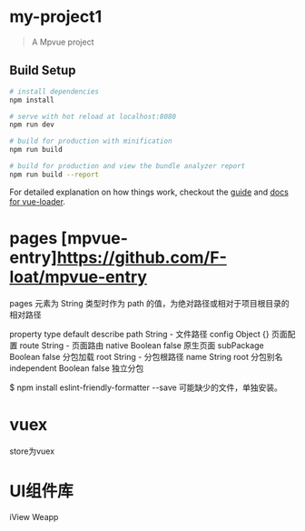 # my-project1

> A Mpvue project

## Build Setup

``` bash
# install dependencies
npm install

# serve with hot reload at localhost:8080
npm run dev

# build for production with minification
npm run build

# build for production and view the bundle analyzer report
npm run build --report
```

For detailed explanation on how things work, checkout the [guide](http://vuejs-templates.github.io/webpack/) and [docs for vue-loader](http://vuejs.github.io/vue-loader).

# pages [mpvue-entry]https://github.com/F-loat/mpvue-entry
pages 元素为 String 类型时作为 path 的值，为绝对路径或相对于项目根目录的相对路径

property	type	default	describe
path	String	-	文件路径
config	Object	{}	页面配置
route	String	-	页面路由
native	Boolean	false	原生页面
subPackage	Boolean	false	分包加载
root	String	-	分包根路径
name	String	root	分包别名
independent	Boolean	false	独立分包


$ npm install eslint-friendly-formatter --save
可能缺少的文件，单独安装。


# vuex
store为vuex


# UI组件库
iView Weapp
